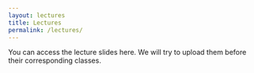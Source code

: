 ```yaml
---
layout: lectures
title: Lectures
permalink: /lectures/
---
```

You can access the lecture slides here. We will try to upload them before their corresponding classes.
